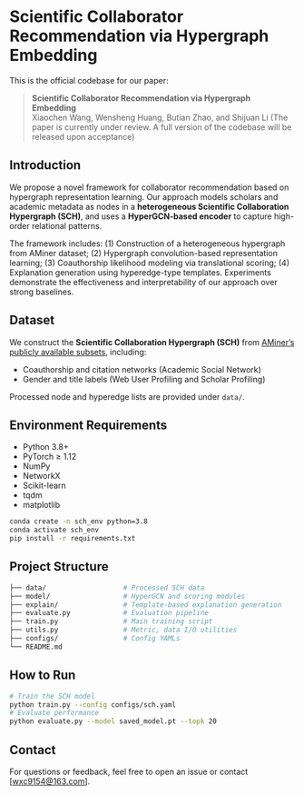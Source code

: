 # Scientific Collaborator Recommendation via Hypergraph Embedding

This is the official codebase for our paper:

> **Scientific Collaborator Recommendation via Hypergraph Embedding**  
> Xiaochen Wang, Wensheng Huang, Butian Zhao, and Shijuan Li (The paper is currently under review. A full version of the codebase will be released upon acceptance)

## Introduction

We propose a novel framework for collaborator recommendation based on hypergraph representation learning. Our approach models scholars and academic metadata as nodes in a **heterogeneous Scientific Collaboration Hypergraph (SCH)**, and uses a **HyperGCN-based encoder** to capture high-order relational patterns.

The framework includes: (1) Construction of a heterogeneous hypergraph from AMiner dataset; (2) Hypergraph convolution-based representation learning; (3) Coauthorship likelihood modeling via translational scoring; (4) Explanation generation using hyperedge-type templates. Experiments demonstrate the effectiveness and interpretability of our approach over strong baselines.

## Dataset

We construct the **Scientific Collaboration Hypergraph (SCH)** from [AMiner’s publicly available subsets](https://www.aminer.cn/data), including:

- Coauthorship and citation networks (Academic Social Network)
- Gender and title labels (Web User Profiling and Scholar Profiling)

Processed node and hyperedge lists are provided under `data/`.

## Environment Requirements

- Python 3.8+
- PyTorch ≥ 1.12
- NumPy
- NetworkX
- Scikit-learn
- tqdm
- matplotlib

```bash
conda create -n sch_env python=3.8
conda activate sch_env
pip install -r requirements.txt
```

## Project Structure
```graphql
├── data/                   # Processed SCH data
├── model/                  # HyperGCN and scoring modules
├── explain/                # Template-based explanation generation
├── evaluate.py             # Evaluation pipeline
├── train.py                # Main training script
├── utils.py                # Metric, data I/O utilities
├── configs/                # Config YAMLs
└── README.md
```

## How to Run
```bash
# Train the SCH model
python train.py --config configs/sch.yaml
# Evaluate performance
python evaluate.py --model saved_model.pt --topk 20
```

## Contact
For questions or feedback, feel free to open an issue or contact [wxc9154@163.com].
